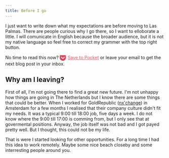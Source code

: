 ```yaml
---
title: Before I go
---
```


I just want to write down what my expectations are before moving to Las Palmas. There are people curious why I go there, so I want to elloborate a little. I will comunicate in English because the broader audience, but it is not my native language so feel free to correct my grammer with the top right button.

No time to read this now? <a style="color: rgba(239, 64, 86, 0.9); line-height: 20px;" href="https://getpocket.com/edit?url=https://laspalmas.adriaan.io/2016/03/13/before-i-go.html"><img src="/images/pocket-icon.png" style="width: 20px; height: 20px; vertical-align: middle; border: 0; margin: 0; padding: 0; padding-right: 5px;" alt="Pocket icon">Save to Pocket</a> or leave your email to get the next blog post in your inbox.

## Why am I leaving?

First of all, I'm not going there to find a great new future. I'm not unhappy how things are going in The Netherlands but I know there are some things that could be better. When I worked for GoldRepublic ([nx'change](https://www.nxchange.com/)) in Amsterdam for a few months I realised that their company culture didn't fit my needs. It was a typical 9:00 till 18:00 job, five days a week. I do not know where the 9:00 till 17:00 is comming from, but I only see that at govermental positions. Anyway, the job itself was not bad and I got payed pretty well. But I thought, this could not be my life.

That is were I started looking for other opportunities. For a long time I had this idea to work remotely. Maybe some nice beach closeby and some interresting people around you.


